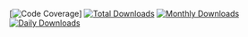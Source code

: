 [![Code Coverage](https://img.shields.io/badge/Coverage-20.35%25-brightgreen)]
[![Total Downloads](https://poser.pugx.org/gobst/buildadoc/downloads)](https://packagist.org/packages/gobst/buildadoc)
[![Monthly Downloads](https://poser.pugx.org/gobst/buildadoc/d/monthly)](https://packagist.org/packages/gobst/buildadoc)
[![Daily Downloads](https://poser.pugx.org/gobst/buildadoc/d/daily)](https://packagist.org/packages/gobst/buildadoc)

